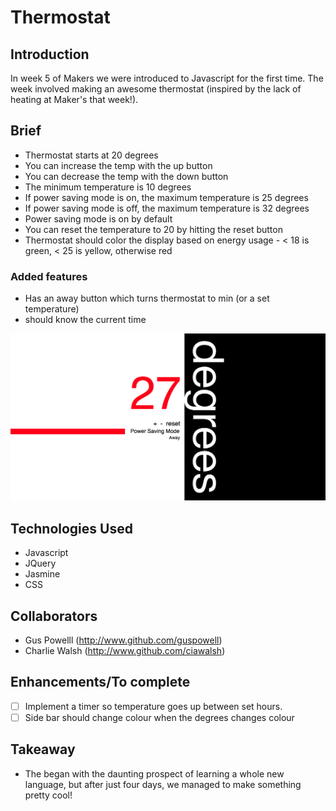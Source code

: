Thermostat
=======================

## Introduction
In week 5 of Makers we were introduced to Javascript for the first time. The week involved making an awesome thermostat (inspired by the lack of heating at Maker's that week!).


## Brief
* Thermostat starts at 20 degrees
* You can increase the temp with the up button
* You can decrease the temp with the down button
* The minimum temperature is 10 degrees
* If power saving mode is on, the maximum temperature is 25 degrees
* If power saving mode is off, the maximum temperature is 32 degrees
* Power saving mode is on by default
* You can reset the temperature to 20 by hitting the reset button
* Thermostat should color the display based on energy usage - < 18 is green, < 25 is yellow, otherwise red

### Added features
* Has an away button which turns thermostat to min (or a set temperature)
* should know the current time


![NAME_OF_IMAGE](./images/screenshot.png)

## Technologies Used

- Javascript
- JQuery
- Jasmine
- CSS

## Collaborators

- Gus Powelll (http://www.github.com/guspowell)
- Charlie Walsh (http://www.github.com/ciawalsh)

## Enhancements/To complete

- [ ] Implement a timer so temperature goes up between set hours.
- [ ] Side bar should change colour when the degrees changes colour

## Takeaway

- The began with the daunting prospect of learning a whole new language, but after just four days, we managed to make something pretty cool!
